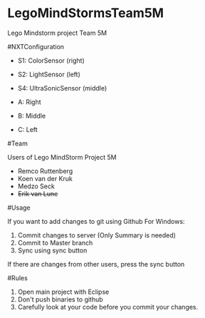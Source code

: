 # LegoMindStormsTeam5M
Lego Mindstorm project Team 5M

#NXTConfiguration

+ S1: ColorSensor (right)
+ S2: LightSensor (left)
+ S4: UltraSonicSensor (middle)

+ A: Right
+ B: Middle
+ C: Left

#Team 

Users of Lego MindStorm Project 5M
+ Remco Ruttenberg
+ Koen van der Kruk
+ Medzo Seck
+ ~~Erik van Lune~~


#Usage

If you want to add changes to git using Github For Windows:

1. Commit changes to server (Only Summary is needed)
2. Commit to Master branch
3. Sync using sync button 

If there are changes from other users, press the sync button


#Rules

1. Open main project with Eclipse
2. Don't push binaries to github
3. Carefully look at your code before you commit your changes.
